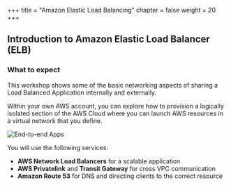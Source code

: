 +++
title = "Amazon Elastic Load Balancing"
chapter = false
weight = 20
+++

## Introduction to Amazon Elastic Load Balancer (ELB)

### What to expect

This workshop shows some of the basic networking aspects of sharing a Load Balanced Application internally and externally.

Within your own AWS account, you can explore how to provision a logically isolated section of the AWS Cloud where you can launch AWS resources in a virtual network that you define.

![End-to-end Apps](/images/r53-diagram.png)

You will use the following services:

- **AWS Network Load Balancers** for a scalable application
- **AWS Privatelink** and **Transit Gateway** for cross VPC communication
- **Amazon Route 53** for DNS and directing clients to the correct resource

